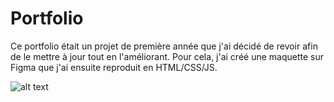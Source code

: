 # Portfolio

Ce portfolio était un projet de première année que j'ai décidé de revoir afin de le mettre à jour tout en l'améliorant.
Pour cela, j'ai créé une maquette sur Figma que j'ai ensuite reproduit en HTML/CSS/JS.

![alt text](https://github.com/EnzoCasalini/IMG/Portfolio.png?raw=true)


